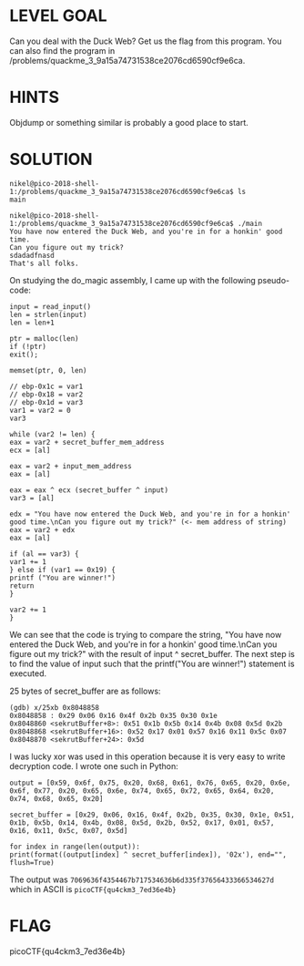 # LEVEL GOAL

Can you deal with the Duck Web? Get us the flag from this program. You can also find the program in /problems/quackme_3_9a15a74731538ce2076cd6590cf9e6ca.

# HINTS

Objdump or something similar is probably a good place to start.

# SOLUTION

```
nikel@pico-2018-shell-1:/problems/quackme_3_9a15a74731538ce2076cd6590cf9e6ca$ ls
main

nikel@pico-2018-shell-1:/problems/quackme_3_9a15a74731538ce2076cd6590cf9e6ca$ ./main
You have now entered the Duck Web, and you're in for a honkin' good time.
Can you figure out my trick?
sdadadfnasd
That's all folks.
```

On studying the do_magic assembly, I came up with the following pseudo-code:

```
input = read_input()
len = strlen(input)
len = len+1

ptr = malloc(len)
if (!ptr)
exit();

memset(ptr, 0, len)

// ebp-0x1c = var1
// ebp-0x18 = var2
// ebp-0x1d = var3
var1 = var2 = 0
var3

while (var2 != len) {
eax = var2 + secret_buffer_mem_address
ecx = [al]

eax = var2 + input_mem_address
eax = [al]

eax = eax ^ ecx (secret_buffer ^ input)
var3 = [al]

edx = "You have now entered the Duck Web, and you're in for a honkin' good time.\nCan you figure out my trick?" (<- mem address of string)
eax = var2 + edx
eax = [al]

if (al == var3) {
var1 += 1
} else if (var1 == 0x19) {
printf ("You are winner!")
return
}

var2 += 1
}
```

We can see that the code is trying to compare the string, "You have now entered the Duck Web, and you're in for a honkin' good time.\nCan you figure out my trick?" with the result of input ^ secret_buffer. The next step is to find the value of input such that the printf("You are winner!") statement is executed.

25 bytes of secret_buffer are as follows:

```
(gdb) x/25xb 0x8048858
0x8048858 : 0x29 0x06 0x16 0x4f 0x2b 0x35 0x30 0x1e
0x8048860 <sekrutBuffer+8>: 0x51 0x1b 0x5b 0x14 0x4b 0x08 0x5d 0x2b
0x8048868 <sekrutBuffer+16>: 0x52 0x17 0x01 0x57 0x16 0x11 0x5c 0x07
0x8048870 <sekrutBuffer+24>: 0x5d
```

I was lucky xor was used in this operation because it is very easy to write decryption code. I wrote one such in Python:

```
output = [0x59, 0x6f, 0x75, 0x20, 0x68, 0x61, 0x76, 0x65, 0x20, 0x6e, 0x6f, 0x77, 0x20, 0x65, 0x6e, 0x74, 0x65, 0x72, 0x65, 0x64, 0x20, 0x74, 0x68, 0x65, 0x20]

secret_buffer = [0x29, 0x06, 0x16, 0x4f, 0x2b, 0x35, 0x30, 0x1e, 0x51, 0x1b, 0x5b, 0x14, 0x4b, 0x08, 0x5d, 0x2b, 0x52, 0x17, 0x01, 0x57, 0x16, 0x11, 0x5c, 0x07, 0x5d]

for index in range(len(output)):
print(format((output[index] ^ secret_buffer[index]), '02x'), end="", flush=True)
```

The output was `7069636f4354467b717534636b6d335f37656433366534627d` which in ASCII is `picoCTF{qu4ckm3_7ed36e4b}`

# FLAG

picoCTF{qu4ckm3_7ed36e4b}
